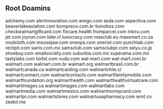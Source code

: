 ## Root Doamins

adchemy.com
alertinnovation.com
amigo.com
asda.com
aspectiva.com
beaverlakeaviation.com
bompreco.com.br
bonobos.com
checkwalmartgiftcard.com
flocare.health
fromparcel.com
inkiru.com
jet.com
joyrun.com
lider.cl
luvocracy.com
masclub.eu
massmart.co.za
modcloth.com
moosejaw.com
oneops.com
oneriot.com
punchtab.com
reclipit.com
sams.com.mx
samsclub.com
samsclubpr.com
seiyu.co.jp
shoebuy.com
smallsociety.com
suburbia.com.mx
superama.com.mx
tastylabs.com
torbit.com
vudu.com
wal-mart.com
wal-mart.com.br
walmart.com
walmart.com.br
walmart.org
walmartbrasil.com.br
walmartcanada.ca
walmartcarding.com
walmartchile.cl
walmartconnect.com
walmartcontacts.com
walmartfamilymobile.com
walmartfoundation.org
walmarthealth.com
walmarthealthvirtualcare.com
walmartimages.ca
walmartimages.com
walmartlabs.com
walmartmedia.com
walmartmexico.com
walmartmoneycard.com
walmartpr.com
walmartstores.com
walmartusapharmacy.com
wmt.co
zeekit.me
